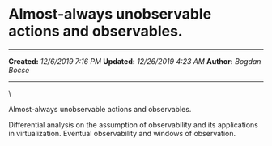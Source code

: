 Almost-always unobservable actions and observables.
===================================================

  -------------- ----------------------
  **Created:**   *12/6/2019 7:16 PM*
  **Updated:**   *12/26/2019 4:23 AM*
  **Author:**    *Bogdan Bocse*
  -------------- ----------------------

\

Almost-always unobservable actions and observables.

Differential analysis on the assumption of observability and its
applications in virtualization. Eventual observability and windows of
observation.

 
